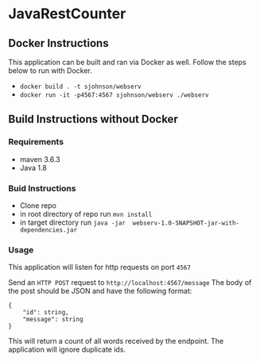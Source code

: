 # JavaRestCounter

## Docker Instructions
This application can be built and ran via Docker as well. Follow the steps below to run with Docker.

* `docker build . -t sjohnson/webserv`
* `docker run -it -p4567:4567 sjohnson/webserv ./webserv`

## Build Instructions without Docker
### Requirements
* maven 3.6.3
* Java 1.8

### Buid Instructions
* Clone repo
* in root directory of repo run `mvn install`
* in target directory run `java -jar  webserv-1.0-SNAPSHOT-jar-with-dependencies.jar
`

### Usage
This application will listen for http requests on port `4567`

Send an `HTTP POST` request to `http://localhost:4567/message`
The body of the post should be JSON and have the following format:
```
{
    "id": string,
    "message": string
}
```

This will return a count of all words received by the endpoint. The application will ignore duplicate ids.
